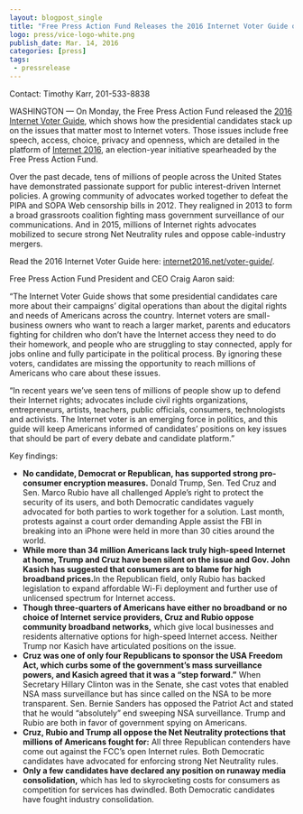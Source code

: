 ```yaml
---
layout: blogpost_single
title: "Free Press Action Fund Releases the 2016 Internet Voter Guide on Presidential Candidates"
logo: press/vice-logo-white.png
publish_date: Mar. 14, 2016
categories: [press]
tags:
 - pressrelease
---
```


Contact: Timothy Karr, 201-533-8838

WASHINGTON — On Monday, the Free Press Action Fund released the [2016 Internet Voter Guide](https://internet2016.net/voter-guide/), which shows how the presidential candidates stack up on the issues that matter most to Internet voters. Those issues include free speech, access, choice, privacy and openness, which are detailed in the platform of [Internet 2016](https://internet2016.net/), an election-year initiative spearheaded by the Free Press Action Fund.

Over the past decade, tens of millions of people across the United States have demonstrated passionate support for public interest-driven Internet policies. A growing community of advocates worked together to defeat the PIPA and SOPA Web censorship bills in 2012. They realigned in 2013 to form a broad grassroots coalition fighting mass government surveillance of our communications. And in 2015, millions of Internet rights advocates mobilized to secure strong Net Neutrality rules and oppose cable-industry mergers.

Read the 2016 Internet Voter Guide here: [internet2016.net/voter-guide/](https://internet2016.net/voter-guide/).

Free Press Action Fund President and CEO Craig Aaron said:

“The Internet Voter Guide shows that some presidential candidates care more about their campaigns’ digital operations than about the digital rights and needs of Americans across the country. Internet voters are small-business owners who want to reach a larger market, parents and educators fighting for children who don’t have the Internet access they need to do their homework, and people who are struggling to stay connected, apply for jobs online and fully participate in the political process. By ignoring these voters, candidates are missing the opportunity to reach millions of Americans who care about these issues.

“In recent years we’ve seen tens of millions of people show up to defend their Internet rights; advocates include civil rights organizations, entrepreneurs, artists, teachers, public officials, consumers, technologists and activists. The Internet voter is an emerging force in politics, and this guide will keep Americans informed of candidates’ positions on key issues that should be part of every debate and candidate platform.”

Key findings:
<ul><li><strong>No candidate, Democrat or Republican, has supported strong pro-consumer encryption measures.</strong> Donald Trump, Sen. Ted Cruz and Sen. Marco Rubio have all challenged Apple’s right to protect the security of its users, and both Democratic candidates vaguely advocated for both parties to work together for a solution. Last month, protests against a court order demanding Apple assist the FBI in breaking into an iPhone were held in more than 30 cities around the world.</li>
<li><strong>While more than 34 million Americans lack truly high-speed Internet at home, Trump and Cruz have been silent on the issue and Gov. John Kasich has suggested that consumers are to blame for high broadband prices.</strong>In the Republican field, only Rubio has backed legislation to expand affordable Wi-Fi deployment and further use of unlicensed spectrum for Internet access.</li>
<li><strong>Though three-quarters of Americans have either no broadband or no choice of Internet service providers, Cruz and Rubio oppose community broadband networks,</strong> which give local businesses and residents alternative options for high-speed Internet access. Neither Trump nor Kasich have articulated positions on the issue.</li>
<li><strong>Cruz was one of only four Republicans to sponsor the USA Freedom Act, which curbs some of the government’s mass surveillance powers, and Kasich agreed that it was a “step forward.”</strong> When Secretary Hillary Clinton was in the Senate, she cast votes that enabled NSA mass surveillance but has since called on the NSA to be more transparent. Sen. Bernie Sanders has opposed the Patriot Act and stated that he would “absolutely” end sweeping NSA surveillance. Trump and Rubio are both in favor of government spying on Americans.</li>
<li><strong>Cruz, Rubio and Trump all oppose the Net Neutrality protections that millions of Americans fought for:</strong> All three Republican contenders have come out against the FCC’s open Internet rules. Both Democratic candidates have advocated for enforcing strong Net Neutrality rules.</li>
<li><strong>Only a few candidates have declared any position on runaway media consolidation,</strong> which has led to skyrocketing costs for consumers as competition for services has dwindled. Both Democratic candidates have fought industry consolidation.</li></ul>